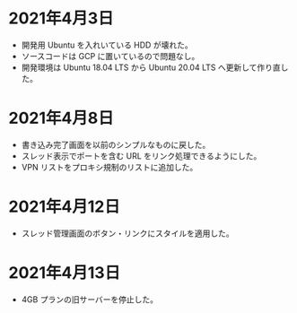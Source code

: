 # 2021年4月3日

- 開発用 Ubuntu を入れいている HDD が壊れた。
- ソースコードは GCP に置いているので問題なし。
- 開発環境は Ubuntu 18.04 LTS から Ubuntu 20.04 LTS へ更新して作り直した。

# 2021年4月8日

- 書き込み完了画面を以前のシンプルなものに戻した。
- スレッド表示でポートを含む URL をリンク処理できるようにした。
- VPN リストをプロキシ規制のリストに追加した。

# 2021年4月12日

- スレッド管理画面のボタン・リンクにスタイルを適用した。

# 2021年4月13日

- 4GB プランの旧サーバーを停止した。
